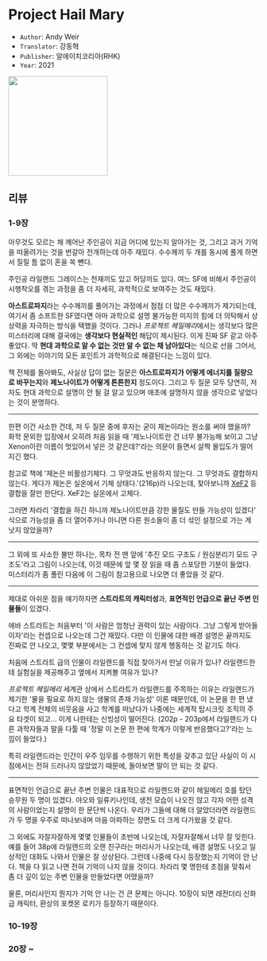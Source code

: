 # Project Hail Mary

- `Author`: Andy Weir
- `Translator`: 강동혁
- `Publisher`: 알에이치코리아(RHK)
- `Year`: 2021

<img src="https://github.com/user-attachments/assets/9af1a6e8-4ddd-4d43-bf52-cbde47d72c9a" width="200px"></img>

## 리뷰

### 1-9장

아무것도 모르는 채 깨어난 주인공이 지금 어디에 있는지 알아가는 것, 그리고 과거 기억을 떠올려가는 것을 번갈아 전개하는데 아주 재밌다.
수수께끼 두 개를 동시에 풀게 하면서 질릴 틈 없이 혼을 쏙 뺀다.

주인공 라일랜드 그레이스는 천재끼도 있고 허당끼도 있다. 여느 SF에 비해서 주인공이 시행착오를 겪는 과정을 좀 더 자세히, 과학적으로 보여주는 것도 재밌다.

**아스트로파지**라는 수수께끼를 풀어가는 과정에서 점점 더 많은 수수께끼가 제기되는데,
여기서 좀 소프트한 SF였다면 아마 과학으로 설명 불가능한 미지의 힘에 더 의탁해서 상상력을 자극하는 방식을 택했을 것이다.
그러나 *프로젝트 헤일메리*에서는 생각보다 많은 미스터리에 대해 결국에는 **생각보다 현실적인** 해답이 제시된다.
이게 진짜 SF 같고 아주 좋았다.
딱 **현대 과학으로 알 수 없는 것만 알 수 없는 채 남아있다**는 식으로 선을 그어서, 그 외에는 이야기의 모든 포인트가 과학적으로 해결된다는 느낌이 있다.

책 전체를 돌아봐도, 사실상 답이 없는 질문은 **아스트로파지가 어떻게 에너지를 질량으로 바꾸는지**와 **제노나이트가 어떻게 튼튼한지** 정도이다.
그리고 두 질문 모두 당연히, 저자도 현대 과학으로 설명이 안 될 걸 알고 있으며 애초에 설명하지 않을 생각으로 넣었다는 것이 분명하다.

---

한편 이건 사소한 건데, 저 두 질문 중에 후자는 굳이 제논이라는 원소를 써야 했을까?
화학 문외한 입장에서 오히려 처음 읽을 때 '제노나이트란 건 너무 불가능해 보이고 그냥 Xenon이란 이름이 멋있어서 넣은 것 같은데?'라는 의문이 들면서 살짝 몰입도가 떨어지긴 했다.

참고로 책에 '제논은 비활성기체다. 그 무엇과도 반응하지 않는다. 그 무엇과도 결합하지 않는다. 게다가 제논은 실온에서 기체 상태다.'(216p)라 나오는데,
찾아보니까 [XeF2](https://en.wikipedia.org/wiki/Xenon_difluoride) 등 결합을 잘만 한단다. XeF2는 실온에서 고체다.

그러면 차라리 '결합을 하긴 하니까 제노나이트만큼 강한 물질도 만들 가능성이 있겠다' 식으로 가능성을 좀 더 열어주거나 아니면 다른 원소들이 좀 더 섞인 설정으로 가는 게 낫지 않았을까?

---

그 외에 또 사소한 불만 하나는, 목차 전 맨 앞에 '추진 모드 구조도 / 원심분리기 모드 구조도'라고 그림이 나오는데, 이것 때문에 앞 몇 장 읽을 때 좀 스포당한 기분이 들었다.
미스터리가 좀 풀린 다음에 이 그림이 참고용으로 나오면 더 좋았을 것 같다.

---

제대로 아쉬운 점을 얘기하자면 **스트라트의 캐릭터성**과, **표면적인 언급으로 끝난 주변 인물들**이 있겠다.

에바 스트라트는 처음부터 '이 사람은 엄청난 권력이 있는 사람이다. 그냥 그렇게 받아들이자'라는 컨셉으로 나오는데 그건 재밌다.
다만 이 인물에 대한 배경 설명은 끝까지도 진짜로 안 나오고, 몇몇 부분에서는 그 컨셉에 맞지 않게 행동하는 것 같기도 하다.

처음에 스트라트 급의 인물이 라일랜드를 직접 찾아가서 만날 이유가 있나?
라일랜드한테 실험실을 제공해주고 옆에서 지켜볼 여유가 있나?

*프로젝트 헤일메리* 세계관 상에서 스트라트가 라일랜드를 주목하는 이유는 라일랜드가 제기한 '물을 필요로 하지 않는 생물의 존재 가능성' 이론 때문인데,
이 논문을 한 편 냈다고 학계 전체의 비웃음을 사고 학계를 떠났다가 나중에는 세계적 탑시크릿 조직의 주요 타겟이 되고... 이게 나한테는 신빙성이 떨어진다.
(202p - 203p에서 라일랜드가 다른 과학자들과 말을 다툴 때 '정말 이 논문 한 편에 학계가 이렇게 반응했다고?'라는 느낌이 들었다.)

특히 라일랜드라는 인간이 우주 임무를 수행하기 위한 특성을 갖추고 있단 사실이 이 시점에서는 전혀 드러나지 않았었기 때문에, 돌아보면 말이 안 되는 것 같다.

---

표면적인 언급으로 끝난 주변 인물은 대표적으로 라일랜드와 같이 헤일메리 호를 탔던 승무원 두 명이 있겠다.
야오와 일류키나인데, 생전 모습이 나오진 않고 각자 어떤 성격의 사람이었는지 설명이 한 문단씩 나온다.
우리가 그들에 대해 더 알았더라면 라일랜드가 두 명을 우주로 떠나보내며 마음 아파하는 장면도 더 크게 다가왔을 것 같다.

그 외에도 자잘자잘하게 몇몇 인물들이 초반에 나오는데, 자잘자잘해서 너무 잘 잊힌다.
예를 들어 38p에 라일랜드의 오랜 친구라는 머리사가 나오는데, 배경 설명도 나오고 일상적인 대화도 나와서 인물은 잘 상상된다.
그런데 나중에 다시 등장했는지 기억이 안 난다. 책을 다 읽고 나면 전혀 기억이 나지 않을 것이다.
차라리 몇 명한테 초점을 맞춰서 좀 더 깊이 있는 주변 인물을 만들었다면 어땠을까?

물론, 머리사인지 뭔지가 기억 안 나는 건 큰 문제는 아니다.
10장이 되면 레전더리 신화급 캐릭터, 환상의 포켓몬 로키가 등장하기 때문이다.

### 10-19장

### 20장 ~
